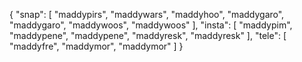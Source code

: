 {
  "snap": [
    "maddypirs",
    "maddywars",
    "maddyhoo",
    "maddygaro",
    "maddygaro",
    "maddywoos",
    "maddywoos"
  ],
  "insta": [
    "maddypim",
    "maddypene",
    "maddypene",
    "maddyresk",
    "maddyresk"
  ],
  "tele": [
    "maddyfre",
    "maddymor",
    "maddymor"
  ]
}
